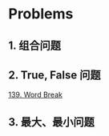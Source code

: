 
# Problems
## 1. 组合问题
## 2. True, False 问题
[139. Word Break](https://leetcode.com/problems/word-break/)<br>
## 3. 最大、最小问题